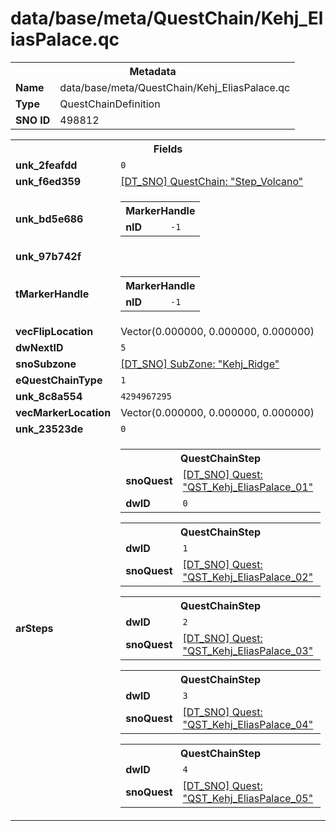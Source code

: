 <h1>data/base/meta/QuestChain/Kehj_EliasPalace.qc</h1><table><tr><th colspan="100%">Metadata</th></tr><tr><td><b>Name</b></td><td>data/base/meta/QuestChain/Kehj_EliasPalace.qc</td></tr><tr><td><b>Type</b></td><td>QuestChainDefinition</td></tr><tr><td><b>SNO ID</b></td><td>498812</td></tr></table>

<table><tr><th colspan="100%">Fields</th></tr><tr><td><b>unk_2feafdd</b></td><td><code>0</code></td></tr><tr><td><b>unk_f6ed359</b></td><td><a href="Step_Volcano.qc.md">[DT_SNO] QuestChain: "Step_Volcano"</a>
</td></tr><tr><td><b>unk_bd5e686</b></td><td><table><tr><th colspan="100%">MarkerHandle</th></tr><tr><td><b>nID</b></td><td><code>-1</code></td></tr></table>

</td></tr><tr><td><b>unk_97b742f</b></td><td></td></tr><tr><td><b>tMarkerHandle</b></td><td><table><tr><th colspan="100%">MarkerHandle</th></tr><tr><td><b>nID</b></td><td><code>-1</code></td></tr></table>

</td></tr><tr><td><b>vecFlipLocation</b></td><td>Vector(0.000000, 0.000000, 0.000000)</td></tr><tr><td><b>dwNextID</b></td><td><code>5</code></td></tr><tr><td><b>snoSubzone</b></td><td><a href="..\Subzone\Kehj_Ridge.sbz.md">[DT_SNO] SubZone: "Kehj_Ridge"</a></td></tr><tr><td><b>eQuestChainType</b></td><td><code>1</code></td></tr><tr><td><b>unk_8c8a554</b></td><td><code>4294967295</code></td></tr><tr><td><b>vecMarkerLocation</b></td><td>Vector(0.000000, 0.000000, 0.000000)</td></tr><tr><td><b>unk_23523de</b></td><td><code>0</code></td></tr><tr><td><b>arSteps</b></td><td><table><tr><th colspan="100%">QuestChainStep</th></tr><tr><td><b>snoQuest</b></td><td><a href="..\Quest\QST_Kehj_EliasPalace_01.qst.md">[DT_SNO] Quest: "QST_Kehj_EliasPalace_01"</a></td></tr><tr><td><b>dwID</b></td><td><code>0</code></td></tr></table>


<table><tr><th colspan="100%">QuestChainStep</th></tr><tr><td><b>dwID</b></td><td><code>1</code></td></tr><tr><td><b>snoQuest</b></td><td><a href="..\Quest\QST_Kehj_EliasPalace_02.qst.md">[DT_SNO] Quest: "QST_Kehj_EliasPalace_02"</a></td></tr></table>


<table><tr><th colspan="100%">QuestChainStep</th></tr><tr><td><b>dwID</b></td><td><code>2</code></td></tr><tr><td><b>snoQuest</b></td><td><a href="..\Quest\QST_Kehj_EliasPalace_03.qst.md">[DT_SNO] Quest: "QST_Kehj_EliasPalace_03"</a></td></tr></table>


<table><tr><th colspan="100%">QuestChainStep</th></tr><tr><td><b>dwID</b></td><td><code>3</code></td></tr><tr><td><b>snoQuest</b></td><td><a href="..\Quest\QST_Kehj_EliasPalace_04.qst.md">[DT_SNO] Quest: "QST_Kehj_EliasPalace_04"</a></td></tr></table>


<table><tr><th colspan="100%">QuestChainStep</th></tr><tr><td><b>dwID</b></td><td><code>4</code></td></tr><tr><td><b>snoQuest</b></td><td><a href="..\Quest\QST_Kehj_EliasPalace_05.qst.md">[DT_SNO] Quest: "QST_Kehj_EliasPalace_05"</a></td></tr></table>


</td></tr></table>

